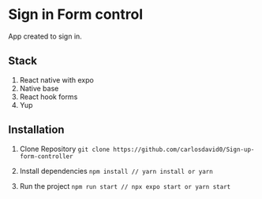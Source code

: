 # Sign in Form control 

App created to  sign in. 

## Stack
 1. React native with expo 
 2. Native base 
 3. React hook forms
 4.  Yup 

##  Installation

 1. Clone Repository 
 ``` git clone https://github.com/carlosdavid0/Sign-up-form-controller ```

2. Install dependencies 
``` npm install // yarn install or yarn ```

3.  Run the project 
``` npm run start // npx expo start or yarn start  ```

